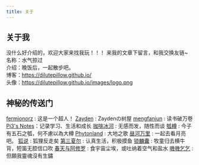 ```yaml
---
title: 关于
---
```

## 关于我

没什么好介绍的，欢迎大家来找我玩！！！
来我的文章下留言，和我交换友链~
名称：水气掠过  
介绍：晚饭后，一起散步吧。  
博客：https://dilutepillow.github.io/  
头像：https://dilutepillow.github.io/images/logo.png


## 神秘的传送门

[fermionorz](http://fermionorz.github.io/) : 这是一个超人！
[Zayden](http://lures2019.github.io/) : Zaydenの树屋
[mengfanjun](http://mfjblog.top) : 读书破万卷
[Pi3's Notes](https://blog.pi3.fun/)：记录学习、生活和成长
[咖啡冰河](https://blog.mysto.cyou/) : 无感而发，随性而谈
[瓠樽](https://blog.dylanwu.space/) : 今子有五石之瓠，何不慮以為大樽
[Phytonland](https://phytonland.space/) : 大地之歌
[昼河万里](https://tothemoonriver.icu/) : 一起去看月亮吧。
[狐说](https://blog.southfox.me/) : 狐狸反走矣
[第三夏尔](https://thirdshire.com/) : 认真生活，积极摸鱼
[锁麟囊](https://www.kylinbag.top/) : 牧童归去横牛背，短笛无腔信口吹
[春天与阿修罗](https://harushuura.vip/) : 食宇宙尘埃，或吐纳着空气和盐水
[嘰嘰乞乞](https://www.gigigatgat.ca/) : 但願我靈魂沒有生鏽